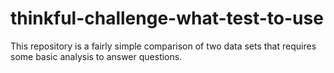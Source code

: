 # thinkful-challenge-what-test-to-use
This repository is a fairly simple comparison of two data sets that requires some basic analysis to answer questions.

